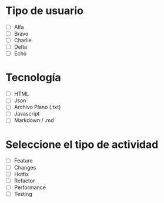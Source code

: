 # Tipo de usuario
- [ ] Alfa
- [ ] Bravo 
- [ ] Charlie
- [ ] Delta
- [ ] Echo

# Tecnología
- [ ] HTML 
- [ ] Json
- [ ] Archivo Plano (.txt)
- [ ] Javascript
- [ ] Markdown / .md

# Seleccione el tipo de actividad
- [ ] Feature
- [ ] Changes
- [ ] Hotfix
- [ ] Refactor
- [ ] Performance
- [ ] Testing
